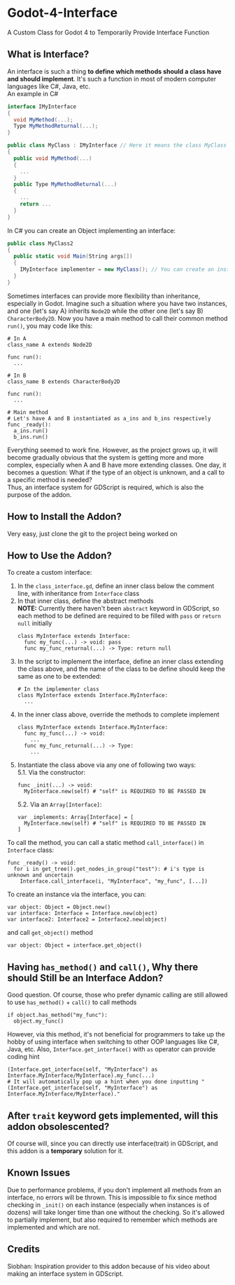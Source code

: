 # Godot-4-Interface
A Custom Class for Godot 4 to Temporarily Provide Interface Function

## What is Interface?
An interface is such a thing **to define which methods should a class have and should implement**. It's such a function in most of modern computer languages like C#, Java, etc.  
An example in C#
```C#
interface IMyInterface
{
  void MyMethod(...);
  Type MyMethodReturnal(...);
}

public class MyClass : IMyInterface // Here it means the class MyClass implements an interface called IMyInterface
{
  public void MyMethod(...)
  {
    ...
  }
  public Type MyMethodReturnal(...)
  {
    ...
    return ...
  }
}
```
In C# you can create an Object implementing an interface:  
```C#
public class MyClass2
{
  public static void Main(String args[])
  {
    IMyInterface implementer = new MyClass(); // You can create an instance via its interface implemented
  }
}
```
Sometimes interfaces can provide more flexibility than inheritance, especially in Godot. Imagine such a situation where you have two instances, and one (let's say A) inherits `Node2D` while the other one (let's say B) `CharacterBody2D`. Now you have a main method to call their common method `run()`, you may code like this:  
```GDScript
# In A
class_name A extends Node2D

func run():
  ...

# In B
class_name B extends CharacterBody2D

func run():
  ...

# Main method
# Let's have A and B instantiated as a_ins and b_ins respectively
func _ready():
  a_ins.run()
  b_ins.run()
```
Everything seemed to work fine. However, as the project grows up, it will become gradually obvious that the system is getting more and more complex, especially when A and B have more extending classes. One day, it becomes a question: What if the type of an object is unknown, and a call to a specific method is needed?  
Thus, an interface system for GDScript is required, which is also the purpose of the addon.

## How to Install the Addon?
Very easy, just clone the git to the project being worked on  

## How to Use the Addon?
To create a custom interface:  
  1. In the `class_interface.gd`, define an inner class below the comment line, with inheritance from `Interface` class
  2. In that inner class, define the abstract methods  
      **NOTE:** Currently there haven't been `abstract` keyword in GDScript, so each method to be defined are required to be filled with `pass` or `return null` initially
     ```GDScript
     class MyInterface extends Interface:
       func my_func(...) -> void: pass
       func my_func_returnal(...) -> Type: return null
     ```
  3. In the script to implement the interface, define an inner class extending the class above, and the name of the class to be define should keep the same as one to be extended:
     ```GDScript
     # In the implementer class
     class MyInterface extends Interface.MyInterface:
       ...
     ```
  4. In the inner class above, override the methods to complete implement
     ```GDSCript
     class MyInterface extends Interface.MyInterface:
       func my_func(...) -> void:
         ...
       func my_func_returnal(...) -> Type:
         ...
     ```
  5. Instantiate the class above via any one of following two ways:  
     5.1. Via the constructor:  
     ```GDScript
     func _init(...) -> void:
       MyInterface.new(self) # "self" is REQUIRED TO BE PASSED IN
     ```
     5.2. Via an `Array[Interface]`:  
     ```GDScript
     var _implements: Array[Interface] = [
       MyInterface.new(self) # "self" is REQUIRED TO BE PASSED IN
     ]
     ```

To call the method, you can call a static method `call_interface()` in `Interface` class:  
```GDScript
func _ready() -> void:
  for i in get_tree().get_nodes_in_group("test"): # i's type is unknown and uncertain
    Interface.call_interface(i, "MyInterface", "my_func", [...])
```

To create an instance via the interface, you can:  
```GDScript
var object: Object = Object.new()
var interface: Interface = Interface.new(object)
var interface2: Interface2 = Interface2.new(object)
```
and call `get_object()` method
``` GDScript
var object: Object = interface.get_object()
```

## Having `has_method()` and `call()`, Why there should Still be an Interface Addon?
Good question. Of course, those who prefer dynamic calling are still allowed to use `has_method()` + `call()` to call methods
```GDScript
if object.has_method("my_func"):
  object.my_func()
```
However, via this method, it's not beneficial for programmers to take up the hobby of using interface when switching to other OOP languages like C#, Java, etc. Also, `Interface.get_interface()` with `as` operator can provide coding hint
```GDScript
(Interface.get_interface(self, "MyInterface") as Interface.MyInterface/MyInterface).my_func(...)
# It will automatically pop up a hint when you done inputting "(Interface.get_interface(self, "MyInterface") as Interface.MyInterface/MyInterface)."
```

## After `trait` keyword gets implemented, will this addon obsolescented?
Of course will, since you can directly use interface(trait) in GDScript, and this addon is a **temporary** solution for it.

## Known Issues
Due to performance problems, if you don't implement all methods from an interface, no errors will be thrown. This is impossible to fix since method checking in `_init()` on each instance (especially when instances is of dozens) will take longer time than one without the checking. So it's allowed to partially implement, but also required to remember which methods are implemented and which are not.

## Credits
Siobhan: Inspiration provider to this addon because of his video about making an interface system in GDScript.
